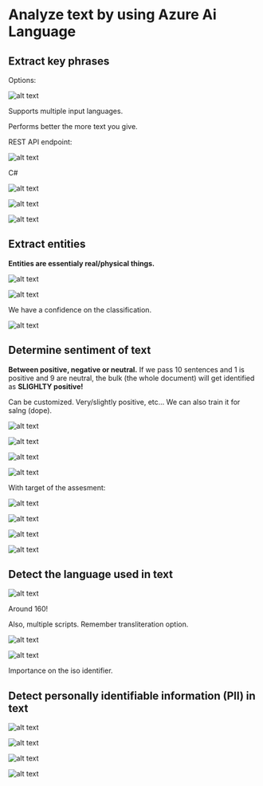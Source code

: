# Analyze text by using Azure Ai Language

## Extract key phrases

Options:

![alt text](image-137.png)

Supports multiple input languages.

Performs better the more text you give.

REST API endpoint:

![alt text](image-139.png)

C#

![alt text](image-140.png)

![alt text](image-141.png)

![alt text](image-142.png)

## Extract entities

**Entities are essentialy real/physical things.**

![alt text](image-143.png)

![alt text](image-144.png)

We have a confidence on the classification.

![alt text](image-145.png)

## Determine sentiment of text

**Between positive, negative or neutral.** If we pass 10 sentences and 1 is positive and 9 are neutral, the bulk (the whole document) will get identified as **SLIGHLTY positive!**

Can be customized. Very/slightly positive, etc... We can also train it for salng (dope).

![alt text](image-146.png)

![alt text](image-147.png)

![alt text](image-148.png)

![alt text](image-149.png)

With target of the assesment:

![alt text](image-150.png)

![alt text](image-151.png)

![alt text](image-152.png)

![alt text](image-153.png)

## Detect the language used in text

![alt text](image-154.png)

Around 160!

Also, multiple scripts. Remember transliteration option.

![alt text](image-155.png)

![alt text](image-156.png)

Importance on the iso identifier.

## Detect personally identifiable information (PII) in text

![alt text](image-157.png)

![alt text](image-158.png)

![alt text](image-159.png)

![alt text](image-160.png)
